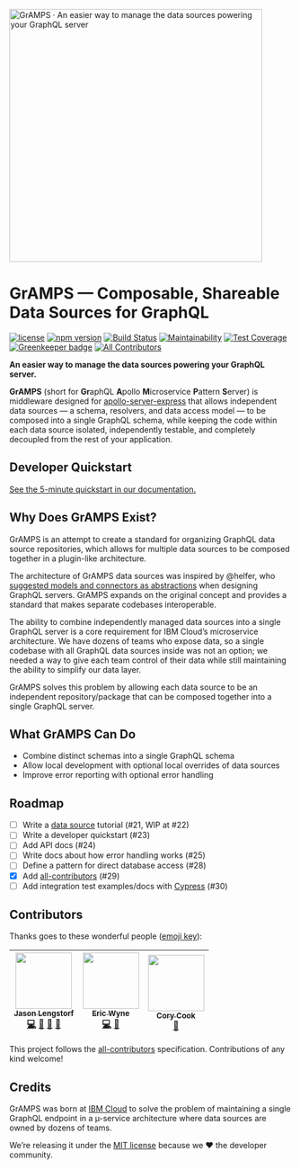 <a href="https://ibm.biz/gramps-graphql"><img src="https://gramps-graphql.github.io/gramps-express/assets/img/gramps-banner.png" alt="GrAMPS · An easier way to manage the data sources powering your GraphQL server" width="450"></a>

# GrAMPS — Composable, Shareable Data Sources for GraphQL
[![license](https://img.shields.io/npm/l/@gramps/gramps.svg)](https://github.com/gramps-graphql/gramps/blob/master/LICENSE) [![npm version](https://img.shields.io/npm/v/@gramps/gramps.svg?style=flat)](https://www.npmjs.com/package/@gramps/gramps) [![Build Status](https://travis-ci.org/gramps-graphql/gramps.svg?branch=master)](https://travis-ci.org/gramps-graphql/gramps) [![Maintainability](https://api.codeclimate.com/v1/badges/ac264833fac1fbd1afe0/maintainability)](https://codeclimate.com/github/gramps-graphql/gramps/maintainability) [![Test Coverage](https://api.codeclimate.com/v1/badges/ac264833fac1fbd1afe0/test_coverage)](https://codeclimate.com/github/gramps-graphql/gramps/test_coverage) [![Greenkeeper badge](https://badges.greenkeeper.io/gramps-graphql/gramps.svg)](https://greenkeeper.io/) [![All Contributors](https://img.shields.io/badge/all_contributors-3-orange.svg?style=flat-square)](#contributors)

**An easier way to manage the data sources powering your GraphQL server.**

**GrAMPS** (short for **Gr**aphQL **A**pollo **M**icroservice **P**attern **S**erver) is middleware designed for [apollo-server-express](https://git.io/vd1wc) that allows independent data sources — a schema, resolvers, and data access model — to be composed into a single GraphQL schema, while keeping the code within each data source isolated, independently testable, and completely decoupled from the rest of your application.

## Developer Quickstart

[See the 5-minute quickstart in our documentation.](https://gramps-graphql.github.io/gramps-express/overview/quickstart/)

## Why Does GrAMPS Exist?

GrAMPS is an attempt to create a standard for organizing GraphQL data source repositories, which allows for multiple data sources to be composed together in a plugin-like architecture.

The architecture of GrAMPS data sources was inspired by @helfer, who [suggested models and connectors as abstractions](https://dev-blog.apollodata.com/how-to-build-graphql-servers-87587591ded5) when designing GraphQL servers. GrAMPS expands on the original concept and provides a standard that makes separate codebases interoperable.

The ability to combine independently managed data sources into a single GraphQL server is a core requirement for IBM Cloud’s microservice architecture. We have dozens of teams who expose data, so a single codebase with all GraphQL data sources inside was not an option; we needed a way to give each team control of their data while still maintaining the ability to simplify our data layer. 

GrAMPS solves this problem by allowing each data source to be an independent repository/package that can be composed together into a single GraphQL server.

## What GrAMPS Can Do

 -  Combine distinct schemas into a single GraphQL schema
 -  Allow local development with optional local overrides of data sources
 -  Improve error reporting with optional error handling

## Roadmap

- [ ] Write a [data source](https://github.com/gramps-graphql/data-source-base) tutorial (#21, WIP at #22)
- [ ] Write a developer quickstart (#23)
- [ ] Add API docs (#24)
- [ ] Write docs about how error handling works (#25)
- [ ] Define a pattern for direct database access (#28)
- [x] Add [all-contributors](https://github.com/kentcdodds/all-contributors) (#29)
- [ ] Add integration test examples/docs with [Cypress](https://www.cypress.io/) (#30)

## Contributors

Thanks goes to these wonderful people ([emoji key](https://github.com/kentcdodds/all-contributors#emoji-key)):

<!-- ALL-CONTRIBUTORS-LIST:START - Do not remove or modify this section -->
| [<img src="https://avatars2.githubusercontent.com/u/163561?v=4" width="100px;"/><br /><sub>Jason Lengstorf</sub>](https://code.lengstorf.com)<br />[💻](https://github.com/gramps-graphql/gramps/commits?author=jlengstorf "Code") [🎨](#design-jlengstorf "Design") [📖](https://github.com/gramps-graphql/gramps/commits?author=jlengstorf "Documentation") [📢](#talk-jlengstorf "Talks") | [<img src="https://avatars1.githubusercontent.com/u/5205440?v=4" width="100px;"/><br /><sub>Eric Wyne</sub>](https://github.com/ecwyne)<br />[💻](https://github.com/gramps-graphql/gramps/commits?author=ecwyne "Code") [🤔](#ideas-ecwyne "Ideas, Planning, & Feedback") | [<img src="https://avatars1.githubusercontent.com/u/2746394?v=4" width="100px;"/><br /><sub>Cory Cook</sub>](https://github.com/corycook)<br />[🤔](#ideas-corycook "Ideas, Planning, & Feedback") |
| :---: | :---: | :---: |
<!-- ALL-CONTRIBUTORS-LIST:END -->

This project follows the [all-contributors](https://github.com/kentcdodds/all-contributors) specification. Contributions of any kind welcome!

## Credits

GrAMPS was born at [IBM Cloud](https://www.ibm.com/cloud-computing/) to solve the problem of maintaining a single GraphQL endpoint in a µ-service architecture where data sources are owned by dozens of teams.

We’re releasing it under the [MIT license](https://github.com/gramps-graphql/gramps/blob/master/LICENSE) because we ❤️ the developer community.
